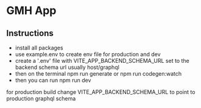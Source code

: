 # GMH App

## **Instructions**

- install all packages
- use example.env to create env file for production and dev
- create a '.env' file with VITE_APP_BACKEND_SCHEMA_URL set to the backend schema url usually host/graphql
- then on the terminal npm run generate or npm run codegen:watch
- then you can run npm run dev

for production build change VITE_APP_BACKEND_SCHEMA_URL to point to production graphql schema
